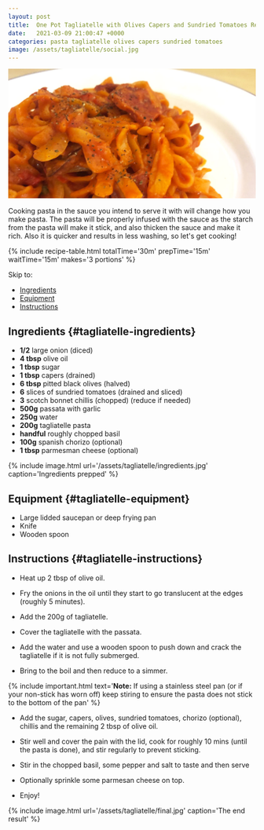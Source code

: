 ```yaml
---
layout: post
title:  One Pot Tagliatelle with Olives Capers and Sundried Tomatoes Recipe
date:   2021-03-09 21:00:47 +0000
categories: pasta tagliatelle olives capers sundried tomatoes
image: /assets/tagliatelle/social.jpg
---
```


![tagliatelle][intro]

Cooking pasta in the sauce you intend to serve it with will change how you make pasta. The pasta will be properly infused with the sauce as the starch from the pasta will make it stick, and also thicken the sauce and make it rich. Also it is quicker and results in less washing, so let's get cooking!

{% include recipe-table.html totalTime='30m' prepTime='15m' waitTime='15m' makes='3 portions' %}

Skip to:
* [Ingredients](#tagliatelle-ingredients)
* [Equipment](#tagliatelle-equipment)
* [Instructions](#tagliatelle-instructions)

## Ingredients {#tagliatelle-ingredients}
* **1/2** large onion (diced)
* **4 tbsp** olive oil
* **1 tbsp** sugar
* **1 tbsp** capers (drained)
* **6 tbsp** pitted black olives (halved)
* **6** slices of sundried tomatoes (drained and sliced)
* **3** scotch bonnet chillis (chopped) (reduce if needed)
* **500g** passata with garlic
* **250g** water
* **200g** tagliatelle pasta
* **handful** roughly chopped basil
* **100g** spanish chorizo (optional)
* **1 tbsp** parmesman cheese (optional)

{% include image.html url='/assets/tagliatelle/ingredients.jpg' caption='Ingredients prepped' %}

## Equipment {#tagliatelle-equipment}
* Large lidded saucepan or deep frying pan
* Knife
* Wooden spoon

<!-- more -->

## Instructions {#tagliatelle-instructions}

* Heat up 2 tbsp of olive oil.

* Fry the onions in the oil until they start to go translucent at the edges (roughly 5 minutes).

* Add the 200g of tagliatelle.

* Cover the tagliatelle with the passata.

* Add the water and use a wooden spoon to push down and crack the tagliatelle if it is not fully submerged.

* Bring to the boil and then reduce to a simmer.

{% include important.html text='<strong>Note:</strong> If using a stainless steel pan (or if your non-stick has worn off) keep stiring to ensure the pasta does not stick to the bottom of the pan' %}

* Add the sugar, capers, olives, sundried tomatoes, chorizo (optional), chillis and the remaining 2 tbsp of olive oil.

* Stir well and cover the pain with the lid, cook for roughly 10 mins (until the pasta is done), and stir regularly to prevent sticking.

* Stir in the chopped basil, some pepper and salt to taste and then serve

* Optionally sprinkle some parmesan cheese on top.

* Enjoy!

{% include image.html url='/assets/tagliatelle/final.jpg' caption='The end result' %}

[intro]: /assets/tagliatelle/social.jpg " one pot tagliatelle"
